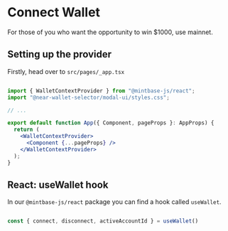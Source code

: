 # Connect Wallet

For those of you who want the opportunity to win $1000, use mainnet.

## Setting up the provider

Firstly, head over to `src/pages/_app.tsx`


```jsx

import { WalletContextProvider } from "@mintbase-js/react";
import "@near-wallet-selector/modal-ui/styles.css";

// ...

export default function App({ Component, pageProps }: AppProps) {
  return (
    <WalletContextProvider>
      <Component {...pageProps} />
    </WalletContextProvider>
  );
}

```

## React: useWallet hook

In our `@mintbase-js/react` package you can find a hook called `useWallet`.

```jsx

const { connect, disconnect, activeAccountId } = useWallet()

```

